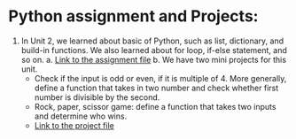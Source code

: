 # Python assignment and Projects:

1. In Unit 2, we learned about basic of Python, such as list, dictionary, and build-in functions. We also learned about for loop, if-else statement, and so on. 
   a. [Link to the assignment file](https://github.com/XiaonaZhou/data_analytics_2/blob/main/Python/Unit_2/Unit_2_lesson_2%263%264%265%266.ipynb)
   b. We have two mini projects for this unit.
      - Check if the input is odd or even, if it is multiple of 4. More generally, define a function that takes in two number and check whether first number is divisible by the second. 
      - Rock, paper, scissor game: define a function that takes two inputs and determine who wins. 
      - [Link to the project file](https://github.com/XiaonaZhou/data_analytics_2/blob/main/Python/Unit_2/Python_Project_Odd_or_Even_and__Rock_Paper_Scissors.ipynb)
      
   

